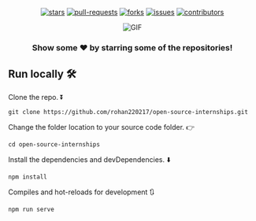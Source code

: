 <p align ="center">
<a href = "https://github.com/rohan220217/open-source-internships/stargazers"><img alt="stars" src="https://img.shields.io/github/stars/rohan220217/open-source-internships?style=flat&labelColor=343b41"/></a>
<a href ="https://github.com/rohan220217/open-source-internships/pulls"><img alt="pull-requests" src="https://img.shields.io/github/issues-pr/rohan220217/open-source-internships?style=flat&labelColor=343b41"/></a>
<a href = "https://github.com/rohan220217/open-source-internships/network/members"><img alt="forks" src="https://img.shields.io/github/forks/rohan220217/open-source-internships?style=flat&labelColor=343b41"/></a>
<a href = "https://github.com/rohan220217/open-source-internships/issues"><img alt="issues" src="https://img.shields.io/github/issues/rohan220217/open-source-internships?style=flat&labelColor=343b41"/></a>
<a href = "https://github.com/rohan220217/open-source-internships/graphs/contributors"><img alt="contributors" src="https://img.shields.io/github/contributors/rohan220217/open-source-internships?style=flat&labelColor=343b41"/></a>

</p>
<div align="center">
<img alt="GIF" src="https://github.com/rohan220217/open-source-internships/blob/main/src/assets/logo2.gif" />
<br/>

### Show some ❤️ by starring some of the repositories!

</div>


## Run locally 🛠

Clone the repo. ⏬
```
git clone https://github.com/rohan220217/open-source-internships.git
```
Change the folder location to your source code folder. 👉
```
cd open-source-internships
```

Install the dependencies and devDependencies. ⬇️
```
npm install
```
Compiles and hot-reloads for development 🔃
```
npm run serve
```
<!--
### Compiles and minifies for production
```
npm run build
```
### Customize configuration
See [Configuration Reference](https://cli.vuejs.org/config/).
-->
